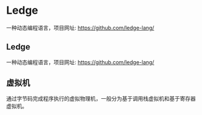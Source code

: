 # Ledge

一种动态编程语言，项目网址: https://github.com/ledge-lang/

## Ledge

一种动态编程语言，项目网址: https://github.com/ledge-lang/

## 虚拟机

通过字节码完成程序执行的虚拟物理机，一般分为基于调用栈虚拟机和基于寄存器虚拟机。

